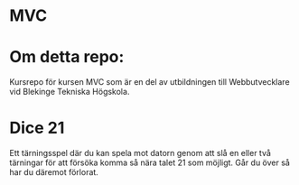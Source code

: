 # MVC

Om detta repo:
==============
Kursrepo för kursen MVC som är en del av utbildningen till Webbutvecklare vid Blekinge Tekniska Högskola.

Dice 21
=======
Ett tärningsspel där du kan spela mot datorn genom att slå en eller två tärningar för att försöka komma så nära talet 21 som möjligt. Går du över så har du däremot förlorat.
